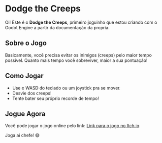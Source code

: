 # Dodge the Creeps

Oi! Este é o **Dodge the Creeps**, primeiro joguinho que estou criando com o Godot Engine a partir da documentação da propria.

## Sobre o Jogo

Basicamente, você precisa evitar os inimigos (creeps) pelo maior tempo possível. Quanto mais tempo você sobreviver, maior a sua pontuação!

## Como Jogar

- Use o WASD do teclado ou um joystick pra se mover.
- Desvie dos creeps!
- Tente bater seu próprio recorde de tempo!

## Jogue Agora 
Você pode jogar o jogo online pelo link:
[Link para o jogo no Itch.io](https://google.com)

Joga ai chefe! 😄
